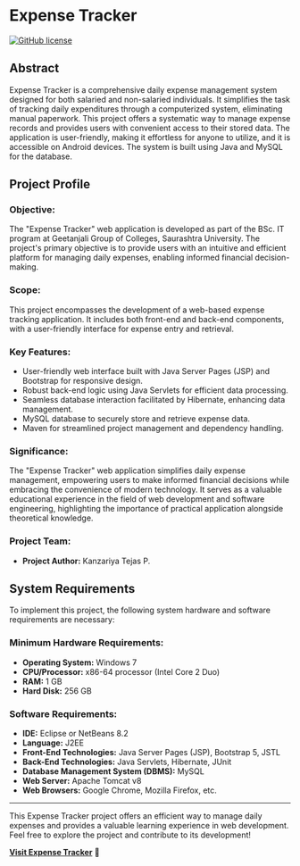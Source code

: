 # Expense Tracker

[![GitHub license](https://img.shields.io/github/license/Tejaskt/Expense_Tracker)](https://github.com/Tejaskt/Expense_Tracker/blob/main/LICENSE)

## Abstract

Expense Tracker is a comprehensive daily expense management system designed for both salaried and non-salaried individuals. It simplifies the task of tracking daily expenditures through a computerized system, eliminating manual paperwork. This project offers a systematic way to manage expense records and provides users with convenient access to their stored data. The application is user-friendly, making it effortless for anyone to utilize, and it is accessible on Android devices. The system is built using Java and MySQL for the database.

## Project Profile

### Objective:

The "Expense Tracker" web application is developed as part of the BSc. IT program at Geetanjali Group of Colleges, Saurashtra University. The project's primary objective is to provide users with an intuitive and efficient platform for managing daily expenses, enabling informed financial decision-making.

### Scope:

This project encompasses the development of a web-based expense tracking application. It includes both front-end and back-end components, with a user-friendly interface for expense entry and retrieval.

### Key Features:

- User-friendly web interface built with Java Server Pages (JSP) and Bootstrap for responsive design.
- Robust back-end logic using Java Servlets for efficient data processing.
- Seamless database interaction facilitated by Hibernate, enhancing data management.
- MySQL database to securely store and retrieve expense data.
- Maven for streamlined project management and dependency handling.

### Significance:

The "Expense Tracker" web application simplifies daily expense management, empowering users to make informed financial decisions while embracing the convenience of modern technology. It serves as a valuable educational experience in the field of web development and software engineering, highlighting the importance of practical application alongside theoretical knowledge.

### Project Team:

- **Project Author:** Kanzariya Tejas P.
  
## System Requirements

To implement this project, the following system hardware and software requirements are necessary:

### Minimum Hardware Requirements:

- **Operating System:** Windows 7
- **CPU/Processor:** x86-64 processor (Intel Core 2 Duo)
- **RAM:** 1 GB
- **Hard Disk:** 256 GB

### Software Requirements:

- **IDE:** Eclipse or NetBeans 8.2
- **Language:** J2EE
- **Front-End Technologies:** Java Server Pages (JSP), Bootstrap 5, JSTL
- **Back-End Technologies:** Java Servlets, Hibernate, JUnit
- **Database Management System (DBMS):** MySQL
- **Web Server:** Apache Tomcat v8
- **Web Browsers:** Google Chrome, Mozilla Firefox, etc.

---

This Expense Tracker project offers an efficient way to manage daily expenses and provides a valuable learning experience in web development. Feel free to explore the project and contribute to its development!

**[Visit Expense Tracker](https://github.com/Tejaskt/Expense_Tracker)** 🚀
